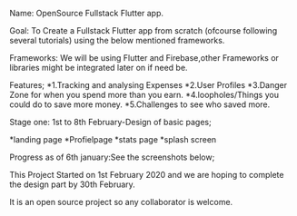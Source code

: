 Name: OpenSource Fullstack Flutter app.

Goal: To Create a Fullstack Flutter app from scratch (ofcourse following several tutorials) using the below mentioned frameworks.

Frameworks: We will be using Flutter and Firebase,other Frameworks or libraries might be integrated later on if need be.

Features; *1.Tracking and analysing Expenses *2.User Profiles *3.Danger Zone for when you spend more than you earn. *4.loopholes/Things you could do to save more money. *5.Challenges to see who saved more.

Stage one: 1st to 8th February-Design of basic pages;

*landing page *Profielpage *stats page *splash screen


Progress as of 6th january:See the screenshots below;




This Project Started on 1st February 2020 and we are hoping to complete the design part by 30th February.

It is an open source project so any collaborator is welcome.